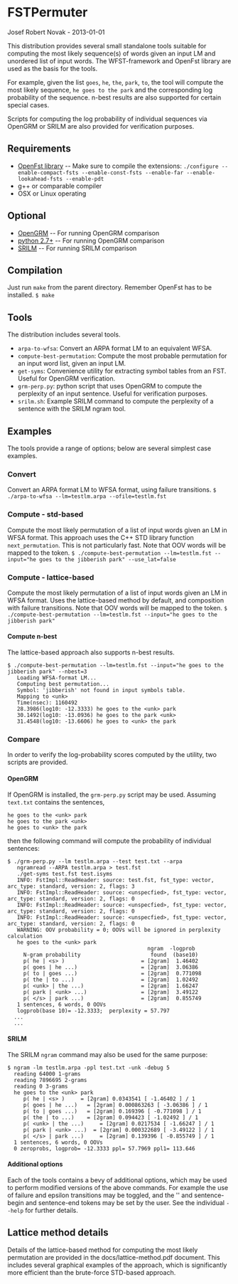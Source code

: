 FSTPermuter
===========
Josef Robert Novak - 2013-01-01

This distribution provides several small standalone tools suitable 
for computing the most likely sequence(s) of words given an input 
LM and unordered list of input words. The WFST-framework and 
OpenFst library are used as the basis for the tools.

For example, given the list `goes`, `he`, `the`, `park`, `to`, the 
tool will compute the most likely sequence, `he goes to the park` and
the corresponding log probability of the sequence.  n-best results are
also supported for certain special cases.

Scripts for computing the log probability of individual sequences via
OpenGRM or SRILM are also provided for verification purposes.

Requirements
------------
 * [OpenFst library](http://www.openfst.org) -- Make sure to compile the extensions: `./configure --enable-compact-fsts --enable-const-fsts --enable-far --enable-lookahead-fsts --enable-pdt`
 * g++ or comparable compiler
 * OSX or Linux operating

Optional
--------
 * [OpenGRM](http://www.openfst.org/twiki/bin/view/GRM/NGramLibrary) -- For running OpenGRM comparison
 * [python 2.7+](http://www.python.org/getit/) -- For running OpenGRM comparison
 * [SRILM](http://www.speech.sri.com/projects/srilm/) -- For running SRILM comparison

Compilation
-----------
Just run `make` from the parent directory. Remember OpenFst has to be installed.
`$ make`

Tools
-----
The distribution includes several tools.
 * `arpa-to-wfsa`: Convert an ARPA format LM to an equivalent WFSA.
 * `compute-best-permutation`: Compute the most probable permutation for an input word list, given an input LM.
 * `get-syms`: Convenience utility for extracting symbol tables from an FST. Useful for OpenGRM verification.
 * `grm-perp.py`: python script that uses OpenGRM to compute the perplexity of an input sentence.  Useful for verification purposes.
 * `srilm.sh`: Example SRILM command to compute the perplexity of a sentence with the SRILM ngram tool.

Examples
--------
The tools provide a range of options; below are several simplest case examples.

### Convert 
Convert an ARPA format LM to WFSA format, using failure transitions.
`$ ./arpa-to-wfsa --lm=testlm.arpa --ofile=testlm.fst`

### Compute - std-based
Compute the most likely permutation of a list of input words given an LM in WFSA format.  This approach uses the C++ STD library function `next_permutation`.  This is not particularly fast.  Note that OOV words will be mapped to the <unk> token.
`$ ./compute-best-permutation --lm=testlm.fst --input="he goes to the jibberish park" --use_lat=false`

### Compute - lattice-based
Compute the most likely permutation of a list of input words given an LM in WFSA format.  Uses the lattice-based method by default, and composition with failure transitions. Note that OOV words will be mapped to the <unk> token.
`$ ./compute-best-permutation --lm=testlm.fst --input="he goes to the jibberish park"`

#### Compute n-best
The lattice-based approach also supports n-best results.

    $ ./compute-best-permutation --lm=testlm.fst --input="he goes to the jibberish park" --nbest=3
       Loading WFSA-format LM...
       Computing best permutation...
       Symbol: 'jibberish' not found in input symbols table.
       Mapping to <unk>
       Time(nsec): 1160492
       28.3986(log10: -12.3333) he goes to the <unk> park
       30.1492(log10: -13.0936) he goes to the park <unk>
       31.4548(log10: -13.6606) he goes to <unk> the park

### Compare
In order to verify the log-probability scores computed by the utility, two scripts are provided.

#### OpenGRM
If OpenGRM is installed, the `grm-perp.py` script may be used. Assuming `text.txt` contains the sentences,

    he goes to the <unk> park
    he goes to the park <unk>
    he goes to <unk> the park

then the following command will compute the probability of individual sentences:

    $ ./grm-perp.py --lm testlm.arpa --test test.txt --arpa
       ngramread --ARPA testlm.arpa > test.fst
       ./get-syms test.fst test.isyms
       INFO: FstImpl::ReadHeader: source: test.fst, fst_type: vector, arc_type: standard, version: 2, flags: 3
       INFO: FstImpl::ReadHeader: source: <unspecfied>, fst_type: vector, arc_type: standard, version: 2, flags: 0
       INFO: FstImpl::ReadHeader: source: <unspecfied>, fst_type: vector, arc_type: standard, version: 2, flags: 0
       INFO: FstImpl::ReadHeader: source: <unspecfied>, fst_type: vector, arc_type: standard, version: 2, flags: 0
       WARNING: OOV probability = 0; OOVs will be ignored in perplexity calculation
       he goes to the <unk> park
                                                ngram  -logprob
         N-gram probability                      found  (base10)
         p( he | <s> )                        = [2gram]  1.46402
         p( goes | he ...)                    = [2gram]  3.06386
         p( to | goes ...)                    = [2gram]  0.771098
         p( the | to ...)                     = [2gram]  1.02492
         p( <unk> | the ...)                  = [2gram]  1.66247
         p( park | <unk> ...)                 = [2gram]  3.49122
         p( </s> | park ...)                  = [2gram]  0.855749
       1 sentences, 6 words, 0 OOVs       
       logprob(base 10)= -12.3333;  perplexity = 57.797
      ...
      ...

#### SRILM
The SRILM `ngram` command may also be used for the same purpose:

    $ ngram -lm testlm.arpa -ppl test.txt -unk -debug 5
      reading 64000 1-grams
      reading 7896695 2-grams
      reading 0 3-grams
      he goes to the <unk> park
         p( he | <s> )     = [2gram] 0.0343541 [ -1.46402 ] / 1
         p( goes | he ...)   = [2gram] 0.000863263 [ -3.06386 ] / 1
         p( to | goes ...)   = [2gram] 0.169396 [ -0.771098 ] / 1
         p( the | to ...)    = [2gram] 0.094423 [ -1.02492 ] / 1
         p( <unk> | the ...) 	 = [2gram] 0.0217534 [ -1.66247 ] / 1
         p( park | <unk> ...)  = [2gram] 0.000322689 [ -3.49122 ] / 1
         p( </s> | park ...) 	 = [2gram] 0.139396 [ -0.855749 ] / 1
      1 sentences, 6 words, 0 OOVs
      0 zeroprobs, logprob= -12.3333 ppl= 57.7969 ppl1= 113.646

#### Additional options
Each of the tools contains a bevy of additional options, which may be used to 
perform modified versions of the above commands.  For example the use of failure
and epsilon transitions may be toggled, and the '<unk>' and sentence-begin and
sentence-end tokens may be set by the user.  See the individual `--help` for 
further details.

Lattice method details
----------------------
Details of the lattice-based method for computing the most likely permutation
are provided in the docs/lattice-method.pdf document.  This includes several
graphical examples of the approach, which is significantly more efficient than
the brute-force STD-based approach.